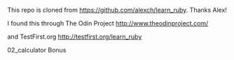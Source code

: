 This repo is cloned from https://github.com/alexch/learn_ruby. Thanks Alex!

I found this through The Odin Project http://www.theodinproject.com/

and TestFirst.org http://testfirst.org/learn_ruby

02_calculator Bonus